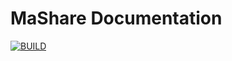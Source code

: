 # MaShare Documentation 



[![BUILD](https://github.com/masharecorp/docs/actions/workflows/deploy-documentation.yaml/badge.svg)](https://github.com/masharecorp/docs/actions/workflows/deploy-documentation.yaml)